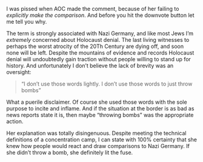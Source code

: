 I was pissed when AOC made the comment, because of her failing to *explicitly make the comparison*.  And before you hit the downvote button let me tell you why.

The term is strongly associated with Nazi Germany, and like most Jews I’m *extremely* concerned about Holocaust denial.  The last living witnesses to perhaps the worst atrocity of the 20Th Century are dying off, and soon none will be left.  Despite the mountains of evidence and records Holocaust denial will undoubtedly gain traction without people willing to stand up for history.  And unfortunately I don’t believe the lack of brevity was an oversight:

> “I don’t use those words lightly. I don’t use those words to just throw bombs”

What a puerile disclaimer.  Of course she used those words with the sole purpose to incite and inflame.  And if the situation at the border is as bad as news reports state it is, then maybe  “throwing bombs” was the appropriate action.

Her explanation was totally disingenuous.  Despite meeting the technical definitions of a concentration camp, I can state with 100% certainty that she knew how people would react and draw comparisons to Nazi Germany.  If she didn’t throw a bomb, she definitely lit the fuse.
